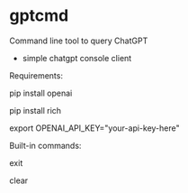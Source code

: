 # gptcmd
Command line tool to query ChatGPT

- simple chatgpt console client


Requirements:

 pip install openai
 
 pip install rich
 
 export OPENAI_API_KEY="your-api-key-here"


Built-in commands:

 exit
 
 clear

